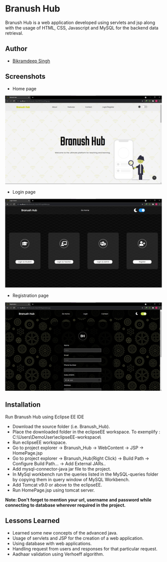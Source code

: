 # Branush Hub

Branush Hub is a web application developed using servlets and jsp along with the usage of HTML, CSS, Javascript and MySQL for the backend data retrieval.

## Author

- [Bikramdeep Singh](https://github.com/BikramdeepSingh)

## Screenshots

- Home page

![App Screenshot](https://github.com/BikramdeepSingh/Branush_Hub/blob/master/media/home_page.jpg?raw=true)

- Login page

![App Screenshot](https://github.com/BikramdeepSingh/Branush_Hub/blob/master/media/login.jpg?raw=true)

- Registration page

![App Screenshot](https://github.com/BikramdeepSingh/Branush_Hub/blob/master/media/Register.jpg?raw=true)

## Installation

Run Branush Hub using Eclipse EE IDE

- Download the source folder (i.e. Branush_Hub).
- Place the downloaded folder in the eclipseEE workspace.
  To exemplify : C:\Users\DemoUser\eclipseEE-workspace\
- Run eclipseEE workspace.
- Go to project explorer -> Branush_Hub -> WebContent -> JSP -> HomePage.jsp
- Go to project explorer -> Branush_Hub(Right Click) -> Build Path -> Configure Build Path... -> Add External JARs..
- Add mysql-connector-java jar file to the project.
- In MySql workbench run the queries listed in the MySQL-queries folder by copying them in query window of MySQL Workbench.
- Add Tomcat v9.0 or above to the eclipseEE.
- Run HomePage.jsp using tomcat server.

**Note: Don't forget to mention your url, username and password while connecting to database wherever required in the project.**

## Lessons Learned

- Learned some new concepts of the advanced java.
- Usage of servlets and JSP for the creation of a web application.
- Using database with web applications.
- Handling request from users and responses for that particular request.
- Aadhaar validation using Verhoeff algorithm.
